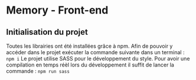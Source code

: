 # Memory - Front-end

## Initialisation du projet
Toutes les librairies ont été installées grâce à npm. Afin de pouvoir y accéder dans le projet exécuter la commande suivante dans un terminal : 
`npm i`
Le projet utilise SASS pour le développement du style. Pour avoir une compilation en temps réèl lors du développement il suffit de lancer la commande : `npm run sass` 